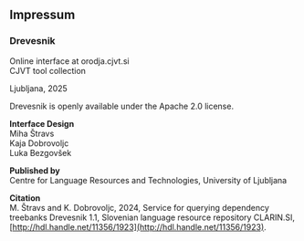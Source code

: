 ## Impressum
### Drevesnik

Online interface at orodja.cjvt.si<br>
CJVT tool collection  

Ljubljana, 2025  

Drevesnik is openly available under the Apache 2.0 license.

**Interface Design**<br>
Miha Štravs<br>
Kaja Dobrovoljc<br>
Luka Bezgovšek<br>

**Published by**<br>
Centre for Language Resources and Technologies, University of Ljubljana


**Citation**<br>
M. Štravs and K. Dobrovoljc, 2024, Service for querying dependency treebanks Drevesnik 1.1, Slovenian language resource repository CLARIN.SI, [http://hdl.handle.net/11356/1923](http://hdl.handle.net/11356/1923).